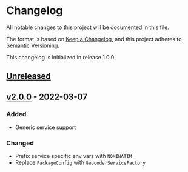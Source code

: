 # Changelog

All notable changes to this project will be documented in this file.

The format is based on [Keep a Changelog](https://keepachangelog.com/en/1.0.0/),
and this project adheres to [Semantic Versioning](https://semver.org/spec/v2.0.0.html).

This changelog is initialized in release 1.0.0

## [Unreleased]

## [v2.0.0] - 2022-03-07

### Added
* Generic service support

### Changed
* Prefix service specific env vars with `NOMINATIM_`
* Replace `PackageConfig` with `GeocoderServiceFactory`

[Unreleased]: https://github.com/wimski/laravel-nominatim/compare/v2.0.0...master
[v2.0.0]: https://github.com/wimski/laravel-nominatim/compare/v1.0.0...v2.0.0
